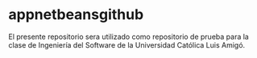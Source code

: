 # appnetbeansgithub
El presente repositorio sera utilizado como repositorio de prueba para la clase de Ingeniería del Software de la Universidad Católica Luis Amigó.

